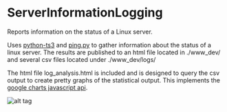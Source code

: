 # ServerInformationLogging
Reports information on the status of a Linux server. 

Uses <a href="https://github.com/nikdoof/python-ts3">python-ts3</a> and <a href="https://gist.github.com/pklaus/856268">ping.py</a> to gather information about the status of a linux server. The results are published to an html file located in ./www_dev/ and several csv files located under ./www_dev/logs/

The html file log_analysis.html is included and is designed to query the csv output to create pretty graphs of the statistical output. This implements the <a href="https://developers.google.com/chart/">google charts javascript api</a>.

![alt tag](https://raw.github.com/Andrew-Dickinson/ServerInformationLogging/master/screenshots/Capture.png)

